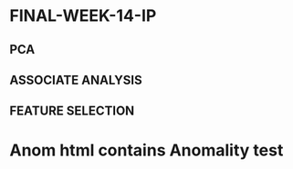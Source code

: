 # FINAL-WEEK-14-IP

## PCA

## ASSOCIATE ANALYSIS

## FEATURE SELECTION

# Anom html contains Anomality test 
